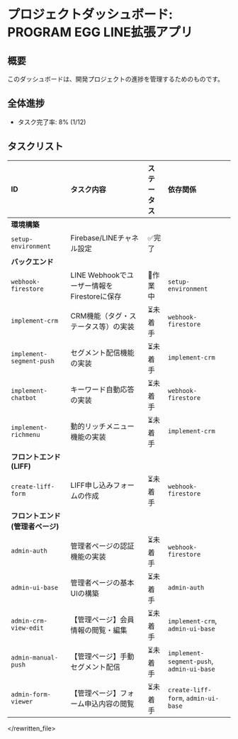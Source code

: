 # プロジェクトダッシュボード: PROGRAM EGG LINE拡張アプリ

## 概要

このダッシュボードは、開発プロジェクトの進捗を管理するためのものです。

## 全体進捗

- タスク完了率: 8% (1/12)

## タスクリスト

| ID | タスク内容 | ステータス | 依存関係 |
| :--- | :--- | :--- | :--- |
| **環境構築** |
| `setup-environment` | Firebase/LINEチャネル設定 | ✅完了 | |
| **バックエンド** |
| `webhook-firestore` | LINE Webhookでユーザー情報をFirestoreに保存 | 🚧作業中 | `setup-environment` |
| `implement-crm` | CRM機能（タグ・ステータス等）の実装 | ⏳未着手 | `webhook-firestore` |
| `implement-segment-push` | セグメント配信機能の実装 | ⏳未着手 | `implement-crm` |
| `implement-chatbot` | キーワード自動応答の実装 | ⏳未着手 | `webhook-firestore` |
| `implement-richmenu` | 動的リッチメニュー機能の実装 | ⏳未着手 | `implement-crm` |
| **フロントエンド (LIFF)** |
| `create-liff-form` | LIFF申し込みフォームの作成 | ⏳未着手 | `webhook-firestore` |
| **フロントエンド (管理者ページ)** |
| `admin-auth` | 管理者ページの認証機能の実装 | ⏳未着手 | `webhook-firestore` |
| `admin-ui-base` | 管理者ページの基本UIの構築 | ⏳未着手 | `admin-auth` |
| `admin-crm-view-edit` | 【管理ページ】会員情報の閲覧・編集 | ⏳未着手 | `implement-crm`, `admin-ui-base` |
| `admin-manual-push` | 【管理ページ】手動セグメント配信 | ⏳未着手 | `implement-segment-push`, `admin-ui-base` |
| `admin-form-viewer` | 【管理ページ】フォーム申込内容の閲覧 | ⏳未着手 | `create-liff-form`, `admin-ui-base` |

</rewritten_file> 